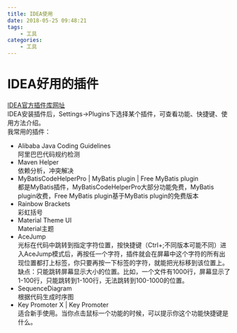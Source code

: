 ```yaml
---
title: IDEA使用
date: 2018-05-25 09:48:21
tags:
    - 工具
categories:
    - 工具
---
```

# IDEA好用的插件
[IDEA官方插件库网址](https://plugins.jetbrains.com/)  
IDEA安装插件后，Settings->Plugins下选择某个插件，可查看功能、快捷键、使用方法介绍。  
我常用的插件：
- Alibaba Java Coding Guidelines  
阿里巴巴代码规约检测
- Maven Helper  
依赖分析，冲突解决
- MyBatisCodeHelperPro | MyBatis plugin | Free MyBatis plugin  
都是MyBatis插件，MyBatisCodeHelperPro大部分功能免费，MyBatis plugin收费，Free MyBatis plugin基于MyBatis plugin的免费版本
- Rainbow Brackets  
彩虹括号
- Material Theme UI  
Material主题
- AceJump  
光标在代码中跳转到指定字符位置，按快捷键（Ctrl+;不同版本可能不同）进入AceJump模式后，再按任一个字符，插件就会在屏幕中这个字符的所有出现位置都打上标签，你只要再按一下标签的字符，就能把光标移到该位置上。
缺点：只能跳转屏幕显示大小的位置。比如，一个文件有1000行，屏幕显示了1-100行，只能跳转到1-100行，无法跳转到100-1000的位置。
- SequenceDiagram  
根据代码生成时序图
- Key Promoter X | Key Promoter  
适合新手使用。当你点击鼠标一个功能的时候，可以提示你这个功能快捷键是什么。

